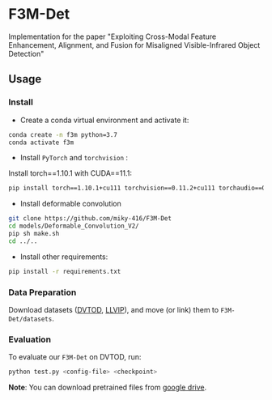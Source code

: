 # F3M-Det
Implementation for the paper "Exploiting Cross-Modal Feature Enhancement, Alignment, and Fusion for Misaligned Visible-Infrared Object Detection"

## Usage
### Install

- Create a conda virtual environment and activate it:

```bash
conda create -n f3m python=3.7
conda activate f3m
```

- Install `PyTorch` and `torchvision` :

Install torch==1.10.1 with CUDA==11.1:

```bash
pip install torch==1.10.1+cu111 torchvision==0.11.2+cu111 torchaudio==0.10.1 -f https://download.pytorch.org/whl/cu111/torch_stable.html
```

- Install deformable convolution

```bash
git clone https://github.com/miky-416/F3M-Det
cd models/Deformable_Convolution_V2/
pip sh make.sh
cd ../..
```

- Install other requirements:
```bash
pip install -r requirements.txt
```

### Data Preparation

Download datasets ([DVTOD](https://github.com/VDT-2048/DVTOD), [LLVIP](https://github.com/bupt-ai-cz/LLVIP)), and move (or link) them to `F3M-Det/datasets`.

### Evaluation

To evaluate our `F3M-Det` on DVTOD, run:

```bash
python test.py <config-file> <checkpoint>
```

**Note**: You can download pretrained files from [google drive](https://drive.google.com/drive/folders/1U63VX8pZrV--8ks_VHXeB37Kgf447vN8?usp=drive_link).

